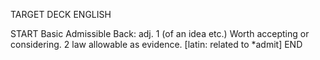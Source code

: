 TARGET DECK
ENGLISH

START
Basic
Admissible
Back: adj. 1 (of an idea etc.) Worth accepting or considering. 2 law allowable as evidence. [latin: related to *admit]
END
